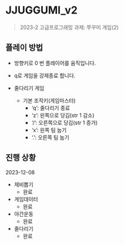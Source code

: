 # JJUGGUMI_v2
> 2023-2 고급프로그래밍 과제: 쭈꾸미 게임(2)

## 플레이 방법

* 방향키로 0 번 플레이어를 움직입니다.
* q로 게임을 강제종료 합니다.

* 줄다리기 게임
   * 기본 조작키(게임마스터)
      * ‘q’: 줄다리기 종료
      * ‘z’: 왼쪽으로 당김(str 1 감소)
      * ‘/’: 오른쪽으로 당김(str 1 증가)
      * ‘x’: 왼쪽 팀 눕기
      * ‘.’: 오른쪽 팀 눕기



## 진행 상황
2023-12-08
* 제비뽑기
    * 완료
* 게임데이터
    * 완료
* 야간운동
    * 완료
* 줄다리기
    * 완료
